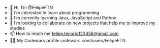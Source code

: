 - 👋 Hi, I’m @FelipeFTN
- 👀 I’m interested in learn about programming
- 🌱 I’m currently learning Java, JavaScript and Python 
- 💞️ I’m looking to collaborate on new projects that help me to improve my studies
- 📫 How to reach me felipe.tenorio123456@gmail.com
- 👨‍💻 My Codewars profile codewars.com/users/FelipeFTN

<!---
FelipeFTN/FelipeFTN is a ✨ special ✨ repository because its `README.md` (this file) appears on your GitHub profile.
You can click the Preview link to take a look at your changes.
--->
